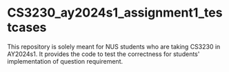 # CS3230_ay2024s1_assignment1_testcases
This repository is solely meant for NUS students who are taking CS3230 in AY2024s1. It provides the code to test the correctness for students' implementation of question requirement.
